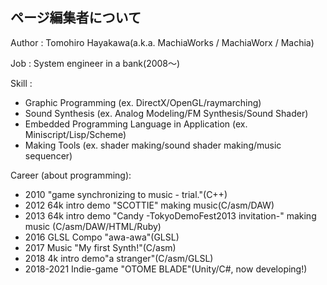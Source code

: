 ## ページ編集者について

Author : Tomohiro Hayakawa(a.k.a. MachiaWorks / MachiaWorx / Machia)

Job : System engineer in a bank(2008～)

Skill : 

* Graphic Programming
  (ex. DirectX/OpenGL/raymarching)
* Sound Synthesis
  (ex. Analog Modeling/FM Synthesis/Sound Shader)
* Embedded Programming Language in Application
  (ex. Miniscript/Lisp/Scheme)
* Making Tools
  (ex. shader making/sound shader making/music sequencer)

Career (about programming): 

* 2010 "game synchronizing to music - trial."(C++)
* 2012 64k intro demo "SCOTTIE"
  making music(C/asm/DAW)
* 2013 64k intro demo "Candy -TokyoDemoFest2013 invitation-" 
  making music (C/asm/DAW/HTML/Ruby)
* 2016 GLSL Compo "awa-awa"(GLSL)
* 2017 Music "My first Synth!"(C/asm)
* 2018 4k intro demo"a stranger"(C/asm/GLSL)
* 2018-2021 Indie-game "OTOME BLADE"(Unity/C#, now developing!)